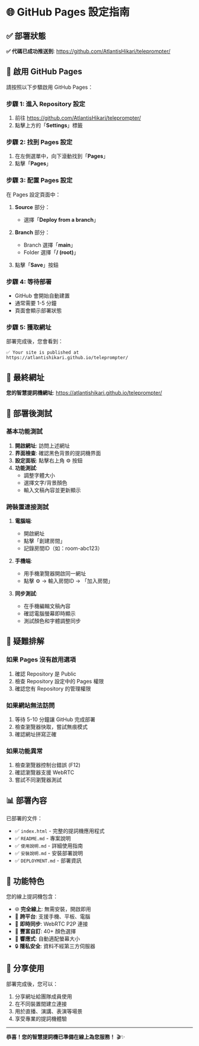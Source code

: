 # 🌐 GitHub Pages 設定指南

## ✅ 部署狀態

**✅ 代碼已成功推送到**: https://github.com/AtlantisHikari/teleprompter/

## 🚀 啟用 GitHub Pages

請按照以下步驟啟用 GitHub Pages：

### 步驟 1: 進入 Repository 設定
1. 前往 https://github.com/AtlantisHikari/teleprompter/
2. 點擊上方的「**Settings**」標籤

### 步驟 2: 找到 Pages 設定
1. 在左側選單中，向下滾動找到「**Pages**」
2. 點擊「**Pages**」

### 步驟 3: 配置 Pages 設定
在 Pages 設定頁面中：

1. **Source** 部分：
   - 選擇「**Deploy from a branch**」

2. **Branch** 部分：
   - Branch 選擇「**main**」
   - Folder 選擇「**/ (root)**」

3. 點擊「**Save**」按鈕

### 步驟 4: 等待部署
- GitHub 會開始自動建置
- 通常需要 1-5 分鐘
- 頁面會顯示部署狀態

### 步驟 5: 獲取網址
部署完成後，您會看到：
```
✅ Your site is published at https://atlantishikari.github.io/teleprompter/
```

## 🌟 最終網址

**您的智慧提詞機網址**: 
https://atlantishikari.github.io/teleprompter/

## 📱 部署後測試

### 基本功能測試
1. **開啟網址**: 訪問上述網址
2. **界面檢查**: 確認黑色背景的提詞機界面
3. **設定面板**: 點擊右上角 ⚙️ 按鈕
4. **功能測試**: 
   - 調整字體大小
   - 選擇文字/背景顏色
   - 輸入文稿內容並更新顯示

### 跨裝置連接測試
1. **電腦端**:
   - 開啟網址
   - 點擊「創建房間」
   - 記錄房間ID（如：room-abc123）

2. **手機端**:
   - 用手機瀏覽器開啟同一網址
   - 點擊 ⚙️ → 輸入房間ID → 「加入房間」

3. **同步測試**:
   - 在手機編輯文稿內容
   - 確認電腦螢幕即時顯示
   - 測試顏色和字體調整同步

## 🔧 疑難排解

### 如果 Pages 沒有啟用選項
1. 確認 Repository 是 Public
2. 檢查 Repository 設定中的 Pages 權限
3. 確認您有 Repository 的管理權限

### 如果網站無法訪問
1. 等待 5-10 分鐘讓 GitHub 完成部署
2. 檢查瀏覽器快取，嘗試無痕模式
3. 確認網址拼寫正確

### 如果功能異常
1. 檢查瀏覽器控制台錯誤 (F12)
2. 確認瀏覽器支援 WebRTC
3. 嘗試不同瀏覽器測試

## 📊 部署內容

已部署的文件：
- ✅ `index.html` - 完整的提詞機應用程式
- ✅ `README.md` - 專案說明
- ✅ `使用說明.md` - 詳細使用指南
- ✅ `安裝說明.md` - 安裝部署說明
- ✅ `DEPLOYMENT.md` - 部署資訊

## 🎯 功能特色

您的線上提詞機包含：
- 🌐 **完全線上**: 無需安裝，開啟即用
- 📱 **跨平台**: 支援手機、平板、電腦
- 🔄 **即時同步**: WebRTC P2P 連接
- 🎨 **豐富自訂**: 40+ 顏色選擇
- 📲 **響應式**: 自動適配螢幕大小
- 🔒 **隱私安全**: 資料不經第三方伺服器

## 🚀 分享使用

部署完成後，您可以：
1. 分享網址給團隊成員使用
2. 在不同裝置間建立連接
3. 用於直播、演講、表演等場景
4. 享受專業的提詞機體驗

---

**恭喜！您的智慧提詞機已準備在線上為您服務！** 🎬✨